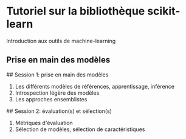 # Tutoriel sur la bibliothèque scikit-learn

Introduction aux outils de machine-learning

## Prise en main des modèles 

## Session 1: prise en main des modèles

1. Les différents modèles de références, apprentissage, inférence
2. Introspection légère des modèles
3. Les approches ensemblistes
 
## Session 2: évaluation(s) et sélection(s)

1. Métriques d'évaluation
2. Sélection de modèles, sélection de caractéristiques
